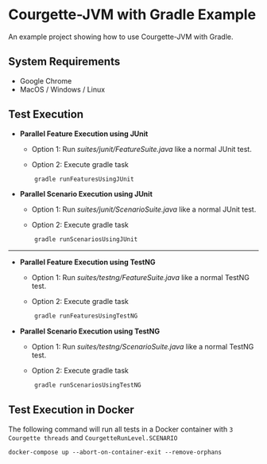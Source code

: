 # Courgette-JVM with Gradle Example

An example project showing how to use Courgette-JVM with Gradle.

## System Requirements

* Google Chrome
* MacOS / Windows / Linux

## Test Execution

* **Parallel Feature Execution using JUnit**
    * Option 1: Run _suites/junit/FeatureSuite.java_ like a normal JUnit test.
   
    * Option 2: Execute gradle task 
    ````gradle
        gradle runFeaturesUsingJUnit
    ````
        
* **Parallel Scenario Execution using JUnit**
    * Option 1: Run _suites/junit/ScenarioSuite.java_ like a normal JUnit test.
    
    * Option 2: Execute gradle task 
    ````gradle
        gradle runScenariosUsingJUnit
    ````

_______________________________________________________

* **Parallel Feature Execution using TestNG**
    * Option 1: Run _suites/testng/FeatureSuite.java_ like a normal TestNG test.

    * Option 2: Execute gradle task
    ````gradle
        gradle runFeaturesUsingTestNG
    ````

* **Parallel Scenario Execution using TestNG**
    * Option 1: Run _suites/testng/ScenarioSuite.java_ like a normal TestNG test.

    * Option 2: Execute gradle task
    ````gradle
        gradle runScenariosUsingTestNG
    ````

## Test Execution in Docker

The following command will run all tests in a Docker container with `3 Courgette threads` and `CourgetteRunLevel.SCENARIO`

````
docker-compose up --abort-on-container-exit --remove-orphans
````